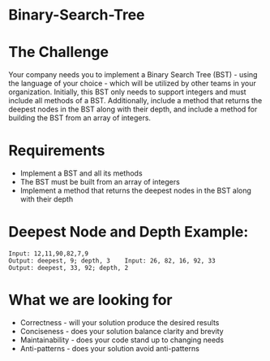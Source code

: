 # Binary-Search-Tree
# The Challenge
Your company needs you to implement a Binary Search Tree (BST) - using the language of your choice - which will be utilized by other teams in your organization. Initially, this BST only needs to support integers and must include all methods of a BST. Additionally, include a method that returns the deepest nodes in the BST along with their depth, and include a method for building the BST from an array of integers.
# Requirements
* Implement a BST and all its methods
* The BST must be built from an array of integers
* Implement a method that returns the deepest nodes in the BST along with their depth

# Deepest Node and Depth Example:

	Input: 12,11,90,82,7,9
	Output: deepest, 9; depth, 3	Input: 26, 82, 16, 92, 33
	Output: deepest, 33, 92; depth, 2
    
# What we are looking for
+ Correctness - will your solution produce the desired results
+ Conciseness - does your solution balance clarity and brevity
+ Maintainability - does your code stand up to changing needs
+ Anti-patterns - does your solution avoid anti-patterns